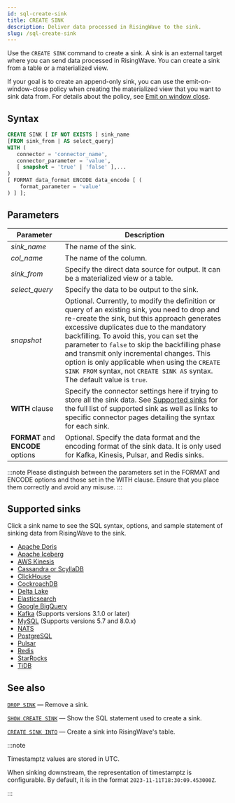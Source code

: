 ```yaml
---
id: sql-create-sink
title: CREATE SINK
description: Deliver data processed in RisingWave to the sink.
slug: /sql-create-sink
---
```

<head>
  <link rel="canonical" href="https://docs.risingwave.com/docs/current/sql-create-sink/" />
</head>

Use the `CREATE SINK` command to create a sink. A sink is an external target where you can send data processed in RisingWave. You can create a sink from a table or a materialized view.

If your goal is to create an append-only sink, you can use the emit-on-window-close policy when creating the materialized view that you want to sink data from. For details about the policy, see [Emit on window close](/transform/emit-on-window-close.md).

## Syntax

```sql
CREATE SINK [ IF NOT EXISTS ] sink_name
[FROM sink_from | AS select_query]
WITH (
   connector = 'connector_name',
   connector_parameter = 'value',
   [ snapshot = 'true' | 'false' ],...
)
[ FORMAT data_format ENCODE data_encode [ (
    format_parameter = 'value'
) ] ];
```

## Parameters

| Parameter| Description|
|-----------|-------------|
|*sink_name*    |The name of the sink.|
|*col_name*      |The name of the column.|
|*sink_from*      |Specify the direct data source for output. It can be a materialized view or a table.|
|*select_query*      |Specify the data to be output to the sink.|
|*snapshot*| Optional. Currently, to modify the definition or query of an existing sink, you need to drop and re-create the sink, but this approach generates excessive duplicates due to the mandatory backfilling. To avoid this, you can set the parameter to `false` to skip the backfilling phase and transmit only incremental changes. This option is only applicable when using the `CREATE SINK FROM` syntax, not `CREATE SINK AS` syntax. The default value is `true`. |
|**WITH** clause |Specify the connector settings here if trying to store all the sink data. See [Supported sinks](#supported-sinks) for the full list of supported sink as well as links to specific connector pages detailing the syntax for each sink. |
|**FORMAT** and **ENCODE** options | Optional. Specify the data format and the encoding format of the sink data. It is only used for Kafka, Kinesis, Pulsar, and Redis sinks. |

:::note
Please distinguish between the parameters set in the FORMAT and ENCODE options and those set in the WITH clause. Ensure that you place them correctly and avoid any misuse.
:::

## Supported sinks

Click a sink name to see the SQL syntax, options, and sample statement of sinking data from RisingWave to the sink.

* [Apache Doris](/guides/sink-to-doris.md)
* [Apache Iceberg](/guides/sink-to-iceberg.md)
* [AWS Kinesis](/guides/sink-to-aws-kinesis.md)
* [Cassandra or ScyllaDB](/guides/sink-to-cassandra.md)
* [ClickHouse](/guides/sink-to-clickhouse.md)
* [CockroachDB](/guides/sink-to-cockroach.md)
* [Delta Lake](/guides/sink-to-delta-lake.md)
* [Elasticsearch](/guides/sink-to-elasticsearch.md)
* [Google BigQuery](/guides/sink-to-bigquery.md)
* [Kafka](/guides/create-sink-kafka.md) (Supports versions 3.1.0 or later)
* [MySQL](/guides/sink-to-mysql.md) (Supports versions 5.7 and 8.0.x)
* [NATS](/guides/sink-to-nats.md)
* [PostgreSQL](/guides/sink-to-postgres.md)
* [Pulsar](/guides/sink-to-pulsar.md)
* [Redis](/guides/sink-to-redis.md)
* [StarRocks](/guides/sink-to-starrocks.md)
* [TiDB](/guides/sink-to-tidb.md)


## See also

[`DROP SINK`](sql-drop-sink.md) — Remove a sink.

[`SHOW CREATE SINK`](sql-show-create-sink.md) — Show the SQL statement used to create a sink.

[`CREATE SINK INTO`](sql-create-sink-into.md) — Create a sink into RisingWave's table.

:::note

Timestamptz values are stored in UTC.

When sinking downstream, the representation of timestamptz is configurable. By default, it is in the format `2023-11-11T18:30:09.453000Z`.

:::
